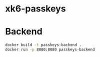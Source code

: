 # xk6-passkeys

# Backend

```bash
docker build -t passkeys-backend .
docker run -p 8080:8080 passkeys-backend
```

